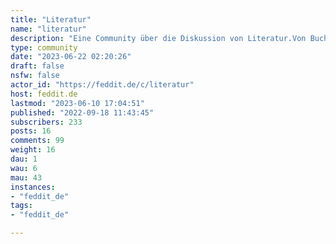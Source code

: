 ```yaml
---
title: "Literatur" 
name: "literatur"
description: "Eine Community über die Diskussion von Literatur.Von Buchempfelungen zu Lese- und Schreibetipps zu allgemeine Fragen, alles ist hier willkommen!Die englischsprachigen Äquivalente befinden sich unter:- [!literature@beehaw.org](https://feddit.de/c/literature@beehaw.org)- [!books@lemmy.ml](https://feddit.de/c/books@lemmy.ml)- [!books@group.lt](https://feddit.de/c/books@group.lt) ::: spoiler Attribution___Das Community Icon ist [hier](https://www.publicdomainpictures.net/en/view-image.php?image=130353&picture=hand-holding-book) zu finden.___:::"
type: community
date: "2023-06-22 02:20:26"
draft: false
nsfw: false
actor_id: "https://feddit.de/c/literatur"
host: feddit.de
lastmod: "2023-06-10 17:04:51"
published: "2022-09-18 11:43:45"
subscribers: 233
posts: 16
comments: 99
weight: 16
dau: 1
wau: 6
mau: 43
instances:
- "feddit_de"
tags: 
- "feddit_de"

---
```

